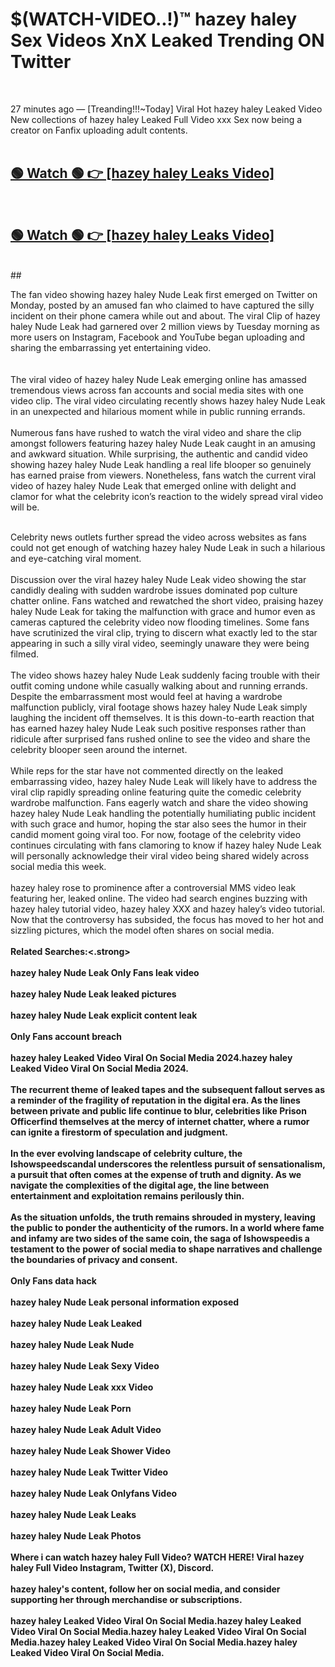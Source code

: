 

# $(WATCH-VIDEO..!)™ hazey haley Sex Videos XnX Leaked Trending ON Twitter<br>
<br>

27 minutes ago — [Treanding!!!~Today] Viral Hot hazey haley Leaked Video New collections of hazey haley Leaked Full Video xxx Sex now being a creator on Fanfix uploading adult contents.
<br>
 <br>

##  <a href="https://clipsfans.site/?title=hazey_haley&ref=git">🟢 Watch 🟢 👉 [hazey haley Leaks Video]</a><br>
  <br>

##  <a href="https://clipsfans.site/?title=hazey_haley&ref=git">🟢 Watch 🟢 👉 [hazey haley Leaks Video]</a><br>
  <br>
  ##
  <br>

The fan video showing hazey haley Nude Leak first emerged on Twitter on Monday, posted by an amused fan who claimed to have captured the silly incident on their phone camera while out and about. The viral Clip of hazey haley Nude Leak had garnered over 2 million views by Tuesday morning as more users on Instagram, Facebook and YouTube began uploading and sharing the embarrassing yet entertaining video.
<br><br>
  <br>
The viral video of hazey haley Nude Leak emerging online has amassed tremendous views across fan accounts and social media sites with one video clip. The viral video circulating recently shows hazey haley Nude Leak in an unexpected and hilarious moment while in public running errands.
<br><br>
Numerous fans have rushed to watch the viral video and share the clip amongst followers featuring hazey haley Nude Leak caught in an amusing and awkward situation. While surprising, the authentic and candid video showing hazey haley Nude Leak handling a real life blooper so genuinely has earned praise from viewers. Nonetheless, fans watch the current viral video of hazey haley Nude Leak that emerged online with delight and clamor for what the celebrity icon’s reaction to the widely spread viral video will be.
<br><br>

Celebrity news outlets further spread the video across websites as fans could not get enough of watching hazey haley Nude Leak in such a hilarious and eye-catching viral moment.
<br><br>
Discussion over the viral hazey haley Nude Leak video showing the star candidly dealing with sudden wardrobe issues dominated pop culture chatter online. Fans watched and rewatched the short video, praising hazey haley Nude Leak for taking the malfunction with grace and humor even as cameras captured the celebrity video now flooding timelines. Some fans have scrutinized the viral clip, trying to discern what exactly led to the star appearing in such a silly viral video, seemingly unaware they were being filmed.
<br><br>
The video shows hazey haley Nude Leak suddenly facing trouble with their outfit coming undone while casually walking about and running errands. Despite the embarrassment most would feel at having a wardrobe malfunction publicly, viral footage shows hazey haley Nude Leak simply laughing the incident off themselves. It is this down-to-earth reaction that has earned hazey haley Nude Leak such positive responses rather than ridicule after surprised fans rushed online to see the video and share the celebrity blooper seen around the internet.
<br><br>
While reps for the star have not commented directly on the leaked embarrassing video, hazey haley Nude Leak will likely have to address the viral clip rapidly spreading online featuring quite the comedic celebrity wardrobe malfunction. Fans eagerly watch and share the video showing hazey haley Nude Leak handling the potentially humiliating public incident with such grace and humor, hoping the star also sees the humor in their candid moment going viral too. For now, footage of the celebrity video continues circulating with fans clamoring to know if hazey haley Nude Leak will personally acknowledge their viral video being shared widely across social media this week.
<br><br>
hazey haley rose to prominence after a controversial MMS video leak featuring her, leaked online. The video had search engines buzzing with hazey haley tutorial video, hazey haley XXX and hazey haley’s video tutorial. Now that the controversy has subsided, the focus has moved to her hot and sizzling pictures, which the model often shares on social media.
<br><br>
<strong>Related Searches:<.strong>
<br><br>
hazey haley Nude Leak Only Fans leak video
<br><br>
hazey haley Nude Leak leaked pictures
<br><br>
hazey haley Nude Leak explicit content leak
<br><br>
Only Fans account breach
<br><br>
hazey haley Leaked Video Viral On Social Media 2024.hazey haley Leaked Video Viral On Social Media 2024.
<br><br>
The recurrent theme of leaked tapes and the subsequent fallout serves as a reminder of the fragility of reputation in the digital era. As the lines between private and public life continue to blur, celebrities like Prison Officerfind themselves at the mercy of internet chatter, where a rumor can ignite a firestorm of speculation and judgment.
<br><br>
In the ever evolving landscape of celebrity culture, the Ishowspeedscandal underscores the relentless pursuit of sensationalism, a pursuit that often comes at the expense of truth and dignity. As we navigate the complexities of the digital age, the line between entertainment and exploitation remains perilously thin.
<br><br>
As the situation unfolds, the truth remains shrouded in mystery, leaving the public to ponder the authenticity of the rumors. In a world where fame and infamy are two sides of the same coin, the saga of Ishowspeedis a testament to the power of social media to shape narratives and challenge the boundaries of privacy and consent.
<br><br>
Only Fans data hack
<br><br>
hazey haley Nude Leak personal information exposed
<br><br>
hazey haley Nude Leak Leaked
<br><br>
hazey haley Nude Leak Nude
<br><br>
hazey haley Nude Leak Sexy Video
<br><br>
hazey haley Nude Leak xxx Video
<br><br>
hazey haley Nude Leak Porn
<br><br>
hazey haley Nude Leak Adult Video
<br><br>
hazey haley Nude Leak Shower Video
<br><br>
hazey haley Nude Leak Twitter Video
<br><br>
hazey haley Nude Leak Onlyfans Video
<br><br>
hazey haley Nude Leak Leaks
<br><br>
hazey haley Nude Leak Photos
<br><br>
Where i can watch hazey haley Full Video? WATCH HERE! Viral hazey haley Full Video Instagram, Twitter (X), Discord.
<br><br>
hazey haley's content, follow her on social media, and consider supporting her through merchandise or subscriptions.
<br><br>
hazey haley Leaked Video Viral On Social Media.hazey haley Leaked Video Viral On Social Media.hazey haley Leaked Video Viral On Social Media.hazey haley Leaked Video Viral On Social Media.hazey haley Leaked Video Viral On Social Media.
